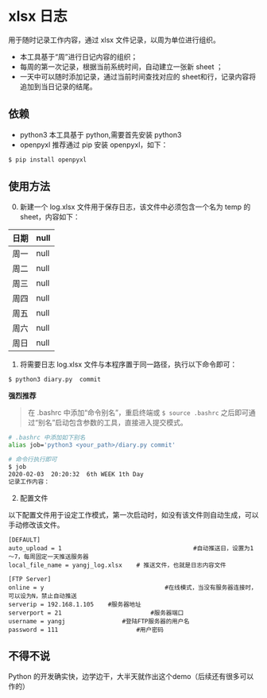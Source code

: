 # xlsx 日志
用于随时记录工作内容，通过 xlsx 文件记录，以周为单位进行组织。

* 本工具基于“周”进行日记内容的组织；
* 每周的第一次记录，根据当前系统时间，自动建立一张新 sheet ；
* 一天中可以随时添加记录，通过当前时间查找对应的 sheet和行，记录内容将追加到当日记录的结尾。

## 依赖
* python3
本工具基于 python,需要首先安装 python3
* openpyxl
推荐通过 pip 安装 openpyxl，如下： 
```sh 
$ pip install openpyxl 
```

## 使用方法

0.  新建一个 log.xlsx 文件用于保存日志，该文件中必须包含一个名为 temp 的 sheet，内容如下：

|   日期    |  null  |
|---|---|
| 周一  | null  |
| 周二  | null  |
| 周三  | null  |
| 周四  | null  |
| 周五  | null  |
| 周六  | null  |
| 周日  | null  |

1. 将需要日志 log.xlsx 文件与本程序置于同一路径，执行以下命令即可：
```sh
$ python3 diary.py  commit
```

**强烈推荐**
> 在 .bashrc 中添加“命令别名”，重启终端或
`
$ source .bashrc
`
之后即可通过“别名”启动包含参数的工具，直接进入提交模式。
```sh
# .bashrc 中添加如下别名
alias job='python3 <your_path>/diary.py commit' 

# 命令行执行即可
$ job
2020-02-03  20:20:32  6th WEEK 1th Day 
记录工作内容：
```

2. 配置文件

以下配置文件用于设定工作模式，第一次启动时，如没有该文件则自动生成，可以手动修改该文件。
```
[DEFAULT]
auto_upload = 1                                     #自动推送日，设置为1～7，每周固定一天推送服务器
local_file_name = yangj_log.xlsx    # 推送文件，也就是日志内容文件

[FTP Server]
online = y                                  #在线模式，当没有服务器连接时，可以设为N，禁止自动推送
serverip = 192.168.1.105    #服务器地址
serverport = 21                         #服务器端口
username = yangj                #登陆FTP服务器的用户名
password = 111                      #用户密码
```


## 不得不说
Python 的开发确实快，边学边干，大半天就作出这个demo（后续还有很多可以作的）

